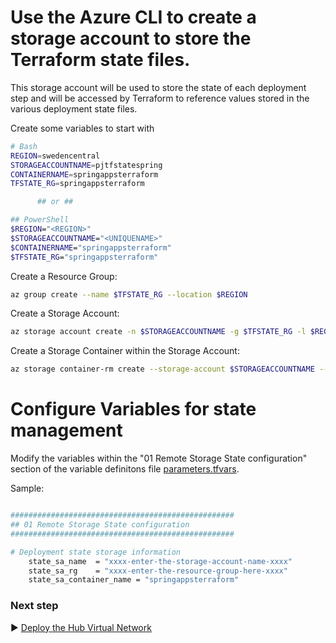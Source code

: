 # Use the Azure CLI to create a storage account to store the Terraform state files.
This storage account will be used to store the state of each deployment step and will be accessed by Terraform to reference values stored in the various deployment state files.

Create some variables to start with

```bash
# Bash
REGION=swedencentral
STORAGEACCOUNTNAME=pjtfstatespring
CONTAINERNAME=springappsterraform
TFSTATE_RG=springappsterraform

      ## or ##

## PowerShell
$REGION="<REGION>"
$STORAGEACCOUNTNAME="<UNIQUENAME>"
$CONTAINERNAME="springappsterraform"
$TFSTATE_RG="springappsterraform"
```


Create a Resource Group:
```bash
az group create --name $TFSTATE_RG --location $REGION
```

Create a Storage Account:
```bash
az storage account create -n $STORAGEACCOUNTNAME -g $TFSTATE_RG -l $REGION --sku Standard_LRS
```

Create a Storage Container within the Storage Account:

```bash
az storage container-rm create --storage-account $STORAGEACCOUNTNAME --name $CONTAINERNAME -g $TFSTATE_RG
```

# Configure Variables for state management

Modify the variables within the "01 Remote Storage State configuration" section of the variable definitons file [parameters.tfvars](./parameters.tfvars).

Sample: 

```bash

##################################################
## 01 Remote Storage State configuration
##################################################

# Deployment state storage information
    state_sa_name  = "xxxx-enter-the-storage-account-name-xxxx"
    state_sa_rg    = "xxxx-enter-the-resource-group-here-xxxx"
    state_sa_container_name = "springappsterraform"


```

### Next step

:arrow_forward: [Deploy the Hub Virtual Network](./02-Hub-Network.md)